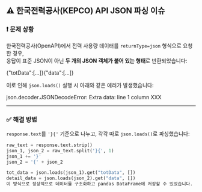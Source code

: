 ## ⚠️ 한국전력공사(KEPCO) API JSON 파싱 이슈

### ❗ 문제 상황
한국전력공사(OpenAPI)에서 전력 사용량 데이터를 `returnType=json` 형식으로 요청한 경우,  
응답이 표준 JSON이 아닌 **두 개의 JSON 객체가 붙어 있는 형태**로 반환되었습니다:

{"totData":[...]}{"data":[...]}

이로 인해 `json.loads()` 실행 시 아래와 같은 에러가 발생했습니다:

json.decoder.JSONDecodeError: Extra data: line 1 column XXX

---

### ✅ 해결 방법
`response.text`를 `'}{'` 기준으로 나누고, 각각 따로 `json.loads()`로 파싱했습니다:

```python
raw_text = response.text.strip()
json_1, json_2 = raw_text.split('}{', 1)
json_1 += '}'
json_2 = '{' + json_2

tot_data = json.loads(json_1).get("totData", [])
detail_data = json.loads(json_2).get("data", [])
이 방식으로 정상적으로 데이터를 구조화하고 pandas DataFrame에 저장할 수 있었습니다.
